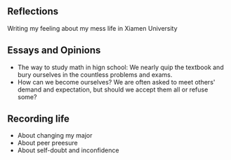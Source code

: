 Reflections
---

Writing my feeling about my mess life in Xiamen University


Essays and Opinions
---
- The way to study math in hign school: We nearly quip the textbook and bury ourselves in the countless problems and exams.
- How can we become ourselves? We are often asked to meet others' demand and expectation, but should we accept them all or refuse some?


 Recording life
 ---
 - About changing my major
 - About peer preesure
 - About self-doubt and inconfidence
